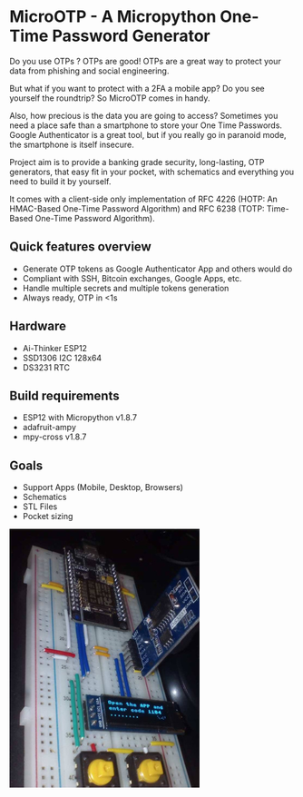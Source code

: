 MicroOTP - A Micropython One-Time Password Generator
====================================================

Do you use OTPs ? OTPs are good!
OTPs are a great way to protect your data from phishing and social engineering.

But what if you want to protect with a 2FA a mobile app?
Do you see yourself the roundtrip? So MicroOTP comes in handy.

Also, how precious is the data you are going to access?
Sometimes you need a place safe than a smartphone to store your One Time Passwords.
Google Authenticator is a great tool, but if you really go in paranoid mode, the smartphone is itself insecure.

Project aim is to provide a banking grade security, long-lasting, OTP generators, that easy fit in your pocket,
with schematics and everything you need to build it by yourself.

It comes with a client-side only implementation of RFC 4226 (HOTP: An HMAC-Based One-Time Password Algorithm)
and RFC 6238 (TOTP: Time-Based One-Time Password Algorithm).

Quick features overview
-----------------------

- Generate OTP tokens as Google Authenticator App and others would do
- Compliant with SSH, Bitcoin exchanges, Google Apps, etc.
- Handle multiple secrets and multiple tokens generation
- Always ready, OTP in <1s

Hardware
--------

- Ai-Thinker ESP12
- SSD1306 I2C 128x64
- DS3231 RTC

Build requirements
------------------
- ESP12 with Micropython v1.8.7
- adafruit-ampy
- mpy-cross v1.8.7

Goals
-----

- Support Apps (Mobile, Desktop, Browsers)
- Schematics
- STL Files
- Pocket sizing



![microotp breadboard](https://github.com/gdassori/microotp/raw/master/docs/img/microotp-breadboard.jpg)
